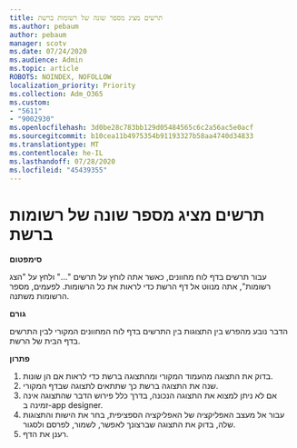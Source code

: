 ```yaml
---
title: תרשים מציג מספר שונה של רשומות ברשת
ms.author: pebaum
author: pebaum
manager: scotv
ms.date: 07/24/2020
ms.audience: Admin
ms.topic: article
ROBOTS: NOINDEX, NOFOLLOW
localization_priority: Priority
ms.collection: Adm_O365
ms.custom:
- "5611"
- "9002930"
ms.openlocfilehash: 3d0be28c783bb129d05484565c6c2a56ac5e0acf
ms.sourcegitcommit: b10cea11b4975354b91193327b58aa4740d34833
ms.translationtype: MT
ms.contentlocale: he-IL
ms.lasthandoff: 07/28/2020
ms.locfileid: "45439355"
---
```

# <a name="chart-shows-different-number-of-records-in-grid"></a>תרשים מציג מספר שונה של רשומות ברשת

**סימפטום**

עבור תרשים בדף לוח מחוונים, כאשר אתה לוחץ על תרשים "..." ולחץ על "הצג רשומות", אתה מנווט אל דף הרשת כדי לראות את כל הרשומות. לפעמים, מספר הרשומות משתנה.

**גורם**

הדבר נובע מהפרש בין התצוגות בין התרשים בדף לוח המחוונים המקורי לבין התרשים בדף הבית של הרשת.  

**פתרון**

1. בדוק את התצוגה מהעמוד המקורי ומהתצוגה ברשת כדי לראות אם הן שונות.
2. שנה את התצוגה ברשת כך שתתאים לתצוגה שבדף המקורי.
3. אם לא ניתן למצוא את התצוגה הנכונה, בדרך כלל פירוש הדבר שהתצוגה אינה זמינה ב-app designer.
4. עבור אל מעצב האפליקציה של האפליקציה הספציפית, בחר את הישות והתצוגות שלה, בדוק את התצוגה שברצונך לאפשר, לשמור, לפרסם ולסגור.
5. רענן את הדף.